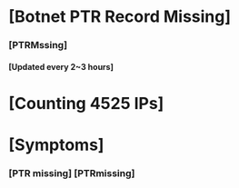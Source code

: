 # [Botnet PTR Record Missing]
### [PTRMssing]
#### [Updated every 2~3 hours]

# [Counting 4525 IPs]

# [Symptoms] 
###   [PTR missing] [PTRmissing]
